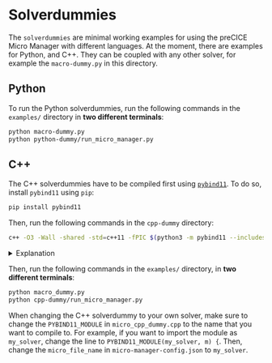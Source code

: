 # Solverdummies

The `solverdummies` are minimal working examples for using the preCICE Micro Manager with different languages. At the moment, there are examples for Python, and C++. They can be coupled with any other solver, for example the `macro-dummy.py` in this directory.

## Python
To run the Python solverdummies, run the following commands in the `examples/` directory in **two different terminals**:

```bash
python macro-dummy.py
python python-dummy/run_micro_manager.py
```

## C++
The C++ solverdummies have to be compiled first using [`pybind11`](https://pybind11.readthedocs.io/en/stable/index.html). To do so, install `pybind11` using `pip`:

```bash
pip install pybind11
```

Then, run the following commands in the `cpp-dummy` directory:

```bash
c++ -O3 -Wall -shared -std=c++11 -fPIC $(python3 -m pybind11 --includes) micro_cpp_dummy.cpp -o micro_dummy$(python3-config --extension-suffix)
```
<details>
<summary>Explanation</summary>

The command above compiles the C++ solverdummy and creates a shared library that can be imported from python using `pybind11`. 
- The `$(python3 -m pybind11 --includes)` part is necessary to include the correct header files for `pybind11`. 
- The `$(python3-config --extension-suffix)` part is necessary to create the correct file extension for the shared library. For more information, see the [pybind11 documentation](https://pybind11.readthedocs.io/en/stable/compiling.html#building-manually).

</details>

Then, run the following commands in the `examples/` directory, in **two different terminals**:

```bash
python macro_dummy.py
python cpp-dummy/run_micro_manager.py
```

When changing the C++ solverdummy to your own solver, make sure to change the `PYBIND11_MODULE` in `micro_cpp_dummy.cpp` to the name that you want to compile to. 
For example, if you want to import the module as `my_solver`, change the line to `PYBIND11_MODULE(my_solver, m) {`. Then, change the `micro_file_name` in `micro-manager-config.json` to `my_solver`.